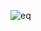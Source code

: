 ![eq](https://github.com/Al1veeee/Homework-1/assets/145188607/1f737bd5-d5aa-44ce-8d8e-57c92111163a)
